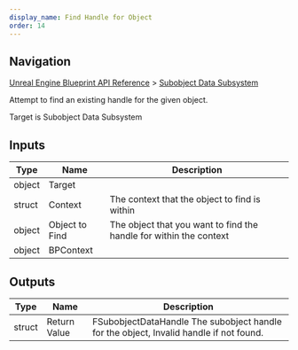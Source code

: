 ```yaml
---
display_name: Find Handle for Object
order: 14
---
```

## Navigation

[Unreal Engine Blueprint API Reference](https://dev.epicgames.com/documentation/en-us/unreal-engine/BlueprintAPI) > [Subobject Data Subsystem](https://dev.epicgames.com/documentation/en-us/unreal-engine/BlueprintAPI/SubobjectDataSubsystem)

Attempt to find an existing handle for the given object.

Target is Subobject Data Subsystem

## Inputs

| Type | Name | Description |
| --- | --- | --- |
| object | Target |  |
| struct | Context | The context that the object to find is within |
| object | Object to Find | The object that you want to find the handle for within the context |
| object | BPContext |  |

## Outputs

| Type | Name | Description |
| --- | --- | --- |
| struct | Return Value | FSubobjectDataHandle The subobject handle for the object, Invalid handle if not found. |
